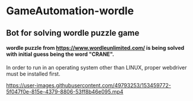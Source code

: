 # GameAutomation-wordle

## Bot for solving wordle puzzle game

#### wordle puzzle from https://www.wordleunlimited.com/ is being solved with initial guess being the word "CRANE".

In order to run in an operating system other than LINUX, proper webdriver must be installed first.

https://user-images.githubusercontent.com/49793253/153459772-5f047f0e-815e-4379-8806-53ff8b46e095.mp4

